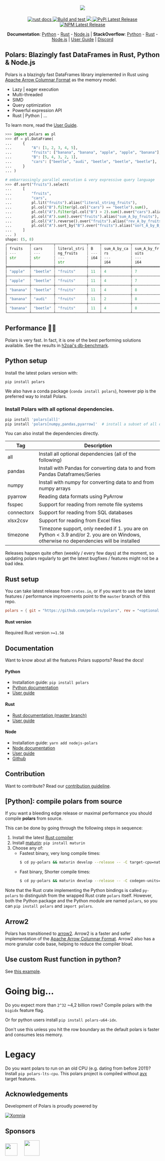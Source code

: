 <h1 align="center">
  <img src="https://raw.githubusercontent.com/pola-rs/polars-static/master/logos/polars_github_logo_rect_dark_name.svg">
  <br>
</h1>

<div align="center">
  <a href="https://docs.rs/polars/latest/polars/">
    <img src="https://docs.rs/polars/badge.svg" alt="rust docs"/>
  </a>
  <a href="https://github.com/pola-rs/polars/actions">
    <img src="https://github.com/pola-rs/polars/workflows/Build%20and%20test/badge.svg" alt="Build and test"/>
  </a>
  <a href="https://crates.io/crates/polars">
    <img src="https://img.shields.io/crates/v/polars.svg"/>
  </a>
  <a href="https://pypi.org/project/polars/">
    <img src="https://img.shields.io/pypi/v/polars.svg" alt="PyPi Latest Release"/>
  </a>
  <a href="https://www.npmjs.com/package/nodejs-polars">
    <img src="https://img.shields.io/npm/v/nodejs-polars.svg" alt="NPM Latest Release"/>
  </a>
</div>

<p align="center">
  <b>Documentation</b>:
  <a href="https://pola-rs.github.io/polars/py-polars/html/reference/index.html">Python</a>
  -
  <a href="https://pola-rs.github.io/polars/polars/index.html">Rust</a>
  -
  <a href="https://pola-rs.github.io/nodejs-polars/index.html">Node.js</a>
  |
  <b>StackOverflow</b>:
  <a href="https://stackoverflow.com/questions/tagged/python-polars">Python</a>
  -
  <a href="https://stackoverflow.com/questions/tagged/rust-polars">Rust</a>
  -
  <a href="https://stackoverflow.com/questions/tagged/nodejs-polars">Node.js</a>
  |
  <a href="https://pola-rs.github.io/polars-book/">User Guide</a>
  |
  <a href="https://discord.gg/4UfP5cfBE7">Discord</a>
</p>

## Polars: Blazingly fast DataFrames in Rust, Python & Node.js
Polars is a blazingly fast DataFrames library implemented in Rust using
[Apache Arrow Columnar Format](https://arrow.apache.org/docs/format/Columnar.html) as the memory model.

  * Lazy | eager execution
  * Multi-threaded
  * SIMD
  * Query optimization
  * Powerful expression API
  * Rust | Python | ...

To learn more, read the [User Guide](https://pola-rs.github.io/polars-book/).

```python
>>> import polars as pl
>>> df = pl.DataFrame(
...     {
...         "A": [1, 2, 3, 4, 5],
...         "fruits": ["banana", "banana", "apple", "apple", "banana"],
...         "B": [5, 4, 3, 2, 1],
...         "cars": ["beetle", "audi", "beetle", "beetle", "beetle"],
...     }
... )

# embarrassingly parallel execution & very expressive query language
>>> df.sort("fruits").select(
...     [
...         "fruits",
...         "cars",
...         pl.lit("fruits").alias("literal_string_fruits"),
...         pl.col("B").filter(pl.col("cars") == "beetle").sum(),
...         pl.col("A").filter(pl.col("B") > 2).sum().over("cars").alias("sum_A_by_cars"),
...         pl.col("A").sum().over("fruits").alias("sum_A_by_fruits"),
...         pl.col("A").reverse().over("fruits").alias("rev_A_by_fruits"),
...         pl.col("A").sort_by("B").over("fruits").alias("sort_A_by_B_by_fruits"),
...     ]
... )
shape: (5, 8)
┌──────────┬──────────┬──────────────┬─────┬─────────────┬─────────────┬─────────────┬─────────────┐
│ fruits   ┆ cars     ┆ literal_stri ┆ B   ┆ sum_A_by_ca ┆ sum_A_by_fr ┆ rev_A_by_fr ┆ sort_A_by_B │
│ ---      ┆ ---      ┆ ng_fruits    ┆ --- ┆ rs          ┆ uits        ┆ uits        ┆ _by_fruits  │
│ str      ┆ str      ┆ ---          ┆ i64 ┆ ---         ┆ ---         ┆ ---         ┆ ---         │
│          ┆          ┆ str          ┆     ┆ i64         ┆ i64         ┆ i64         ┆ i64         │
╞══════════╪══════════╪══════════════╪═════╪═════════════╪═════════════╪═════════════╪═════════════╡
│ "apple"  ┆ "beetle" ┆ "fruits"     ┆ 11  ┆ 4           ┆ 7           ┆ 4           ┆ 4           │
├╌╌╌╌╌╌╌╌╌╌┼╌╌╌╌╌╌╌╌╌╌┼╌╌╌╌╌╌╌╌╌╌╌╌╌╌┼╌╌╌╌╌┼╌╌╌╌╌╌╌╌╌╌╌╌╌┼╌╌╌╌╌╌╌╌╌╌╌╌╌┼╌╌╌╌╌╌╌╌╌╌╌╌╌┼╌╌╌╌╌╌╌╌╌╌╌╌╌┤
│ "apple"  ┆ "beetle" ┆ "fruits"     ┆ 11  ┆ 4           ┆ 7           ┆ 3           ┆ 3           │
├╌╌╌╌╌╌╌╌╌╌┼╌╌╌╌╌╌╌╌╌╌┼╌╌╌╌╌╌╌╌╌╌╌╌╌╌┼╌╌╌╌╌┼╌╌╌╌╌╌╌╌╌╌╌╌╌┼╌╌╌╌╌╌╌╌╌╌╌╌╌┼╌╌╌╌╌╌╌╌╌╌╌╌╌┼╌╌╌╌╌╌╌╌╌╌╌╌╌┤
│ "banana" ┆ "beetle" ┆ "fruits"     ┆ 11  ┆ 4           ┆ 8           ┆ 5           ┆ 5           │
├╌╌╌╌╌╌╌╌╌╌┼╌╌╌╌╌╌╌╌╌╌┼╌╌╌╌╌╌╌╌╌╌╌╌╌╌┼╌╌╌╌╌┼╌╌╌╌╌╌╌╌╌╌╌╌╌┼╌╌╌╌╌╌╌╌╌╌╌╌╌┼╌╌╌╌╌╌╌╌╌╌╌╌╌┼╌╌╌╌╌╌╌╌╌╌╌╌╌┤
│ "banana" ┆ "audi"   ┆ "fruits"     ┆ 11  ┆ 2           ┆ 8           ┆ 2           ┆ 2           │
├╌╌╌╌╌╌╌╌╌╌┼╌╌╌╌╌╌╌╌╌╌┼╌╌╌╌╌╌╌╌╌╌╌╌╌╌┼╌╌╌╌╌┼╌╌╌╌╌╌╌╌╌╌╌╌╌┼╌╌╌╌╌╌╌╌╌╌╌╌╌┼╌╌╌╌╌╌╌╌╌╌╌╌╌┼╌╌╌╌╌╌╌╌╌╌╌╌╌┤
│ "banana" ┆ "beetle" ┆ "fruits"     ┆ 11  ┆ 4           ┆ 8           ┆ 1           ┆ 1           │
└──────────┴──────────┴──────────────┴─────┴─────────────┴─────────────┴─────────────┴─────────────┘

```


## Performance 🚀🚀

Polars is very fast. In fact, it is one of the best performing solutions available.
See the results in [h2oai's db-benchmark](https://h2oai.github.io/db-benchmark/).


## Python setup

Install the latest polars version with:

```sh
pip install polars
```

We also have a conda package (`conda install polars`), however pip is the preferred way to install Polars.

### Install Polars with all optional dependencies.
```sh
pip install 'polars[all]'
pip install 'polars[numpy,pandas,pyarrow]'  # install a subset of all optional dependencies
```
You can also install the dependencies directly.

| Tag      | Description |
| ----------- | ----------- |
| all      | Install all optional dependencies (all of the following)       |
| pandas   | Install with Pandas for converting data to and from Pandas Dataframes/Series       |
| numpy   | Install with numpy for converting data to and from numpy arrays      |
| pyarrow   | Reading data formats using PyArrow    |
| fsspec   | Support for reading from remote file systems       |
| connectorx   | Support for reading from SQL databases       |
| xlsx2csv   | Support for reading from Excel files   |
| timezone   | Timezone support, only needed if 1. you are on Python < 3.9 and/or 2. you are on Windows, otherwise no dependencies will be installed  |


Releases happen quite often (weekly / every few days) at the moment, so updating polars regularly to get the latest bugfixes / features might not be a bad idea.


## Rust setup

You can take latest release from `crates.io`, or if you want to use the latest features / performance improvements
point to the `master` branch of this repo.

```toml
polars = { git = "https://github.com/pola-rs/polars", rev = "<optional git tag>" }
```


#### Rust version

Required Rust version `>=1.58`


## Documentation

Want to know about all the features Polars supports? Read the docs!

#### Python

  * Installation guide: `pip install polars`
  * [Python documentation](https://pola-rs.github.io/polars/py-polars/html/reference/index.html)
  * [User guide](https://pola-rs.github.io/polars-book/)

#### Rust

  * [Rust documentation (master branch)](https://pola-rs.github.io/polars/polars/index.html)
  * [User guide](https://pola-rs.github.io/polars-book/)

#### Node

  * Installation guide: `yarn add nodejs-polars`
  * [Node documentation](https://pola-rs.github.io/nodejs-polars/index.html)
  * [User guide](https://pola-rs.github.io/polars-book/)
  * [Github](https://github.com/pola-rs/nodejs-polars)


## Contribution

Want to contribute? Read our [contribution guideline](https://github.com/pola-rs/polars/blob/master/CONTRIBUTING.md).


## \[Python\]: compile polars from source

If you want a bleeding edge release or maximal performance you should compile **polars** from source.

This can be done by going through the following steps in sequence:

  1. Install the latest [Rust compiler](https://www.rust-lang.org/tools/install)
  2. Install [maturin](https://maturin.rs/): `pip install maturin`
  3. Choose any of:
      * Fastest binary, very long compile times:
        ```sh
        $ cd py-polars && maturin develop --release -- -C target-cpu=native
        ```
      * Fast binary, Shorter compile times:
        ```sh
        $ cd py-polars && maturin develop --release -- -C codegen-units=16 -C lto=thin -C target-cpu=native
        ```

Note that the Rust crate implementing the Python bindings is called `py-polars` to distinguish from the wrapped
Rust crate `polars` itself. However, both the Python package and the Python module are named `polars`, so you
can `pip install polars` and `import polars`.


## Arrow2

Polars has transitioned to [arrow2](https://crates.io/crates/arrow2).
Arrow2 is a faster and safer implementation of the [Apache Arrow Columnar Format](https://arrow.apache.org/docs/format/Columnar.html).
Arrow2 also has a more granular code base, helping to reduce the compiler bloat.

## Use custom Rust function in python?
See [this example](./examples/python_rust_compiled_function).

# Going big...
Do you expect more than `2^32` ~4,2 billion rows? Compile polars with the `bigidx` feature flag.

Or for python users install `pip install polars-u64-idx`.

Don't use this unless you hit the row boundary as the default polars is faster and consumes less memory.

# Legacy
Do you want polars to run on an old CPU (e.g. dating from before 2011)? Install `pip polars-lts-cpu`. This polars project is 
compiled without [avx](https://en.wikipedia.org/wiki/Advanced_Vector_Extensions) target features.

## Acknowledgements

Development of Polars is proudly powered by


[![Xomnia](https://raw.githubusercontent.com/pola-rs/polars-static/master/sponsors/xomnia.png)](https://www.xomnia.com/)


## Sponsors

[<img src="https://raw.githubusercontent.com/pola-rs/polars-static/master/sponsors/xomnia.png" height="40" />](https://www.xomnia.com/) &emsp; [<img src="https://www.jetbrains.com/company/brand/img/jetbrains_logo.png" height="50" />](https://www.jetbrains.com)
